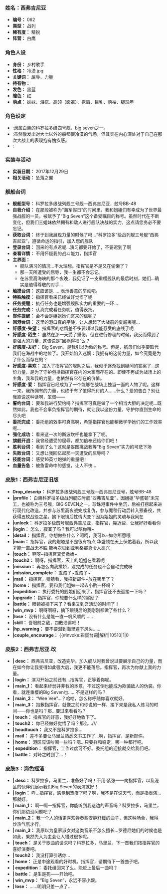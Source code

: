 ### 姓名：西弗吉尼亚
* **编号：** 062
* **类型：** 战列
* **稀有度：** 精锐
* **阵营：** 白鹰


### 角色人设
* **身份：** 乡村歌手
* **性格：** 冷漠.jpg
* **关键词：** 屈辱、力量
* **持有物：** 
* **发色：** 黑蓝
* **瞳色：** 红
* **萌点：** 妹妹、泪痣、高领（面罩）、露肩、巨乳、萌袖、腿玩年


### 角色设定
* :隶属白鹰的科罗拉多级四号舰，big seven之一。
* :虽然散发出对大七以外的船都很冷漠的气场，但其实在内心深处对于自己在那次大战上的表现抱有愧疚感。
* :


### 实装与活动
* **实装日期：** 2017年12月29日
* **相关活动：** 坠落之翼


### 舰船台词
* **舰船型号：** 科罗拉多级战列舰三号舰—西弗吉尼亚，舷号BB-48
* **自我介绍：** 在那段被称为“海军假日”的时间里，我和姐姐们有幸成为了世界最强战舰的一员，被赋予了“Big Seven”这个备受瞩目的称号。虽然时代在不断变化，但我们三姐妹依然拥有和敌人进行舰队决战的实力，这点请您务必不要忘记。
* **获取台词：** 终于到我展现力量的时候了吗…“科罗拉多”级战列舰三号舰“西弗吉尼亚”，遵循命运的指引，加入您的舰队
* **登录台词：** 回来的有点迟呢…演习都要开始了，不要迟到了啊
* **查看详情：** 不用怀疑我的战斗能力，指挥官
* **主界面：**
  * 舰队演习的情况…不太理想。指挥官是不是又在偷懒了？
  * 那一天所遭受的屈辱，我一生都不会忘记。
  * 在苏里高海峡的那个夜晚，我见证了一支重樱舰队的最后时刻，她们…确实是值得尊敬的对手…
* **触摸台词：** 这应该是……表示善意的举动吧。
* **特殊触摸：** 指挥官看来已经做好觉悟了呢
* **任务提醒：** 执行任务也是增强舰队实力的重要的一环…
* **任务完成：** 认真完成看任务呢，值得表扬。
* **邮件提醒：** 会不会是姐姐她们寄来的信呢？
* **回港台词：** 这里的港口真的平静，让人想起了大战前的夏威夷呢…
* **好感度-失望：** 指挥官的怠惰差不多要超过我能忍受的底线了呢
* **好感度-陌生：** 虽然在那一天受了重伤，但在进行修理的时候，我反而得到了更强大的力量…这该说是“因祸得福”么？
* **好感度-友好：** Big Seven，是我引以为傲的称号。但是，航母们似乎要取代我们在海战中的地位了。我开始陷入迷惘：我拥有的这份力量，如今究竟是为了什么而存在的？
* **好感度-喜欢：** 加入了指挥官的舰队之后，我似乎逐渐找到疑问的答案了…这份力量，是为了守护包括指挥官在内的大家而存在的。即使不再成为战场上的主角，我和我的力量，也依然有它存在的价值。
* **好感度-爱：** 指挥官已经成为了一个能够在战场上独当一面的人物了呢。这样一来，我所拥有的力量，也终于有了值得托付的人……什么？爱的告白？别让我直说这种话啊，笨蛋——
* **誓约台词：** 要和我进行契约吗？指挥官可真是做了一个相当大胆的决定呢…既然如此，我也不会辜负指挥官的期待，就让我以这份力量，守护你直到生命的尽头吧
* **委托完成：** 委托组的效率可真高啊，希望指挥官也能稍微学学她们的工作效率呢…
* **强化成功：** 看来这一次的斯波坎杯也能拿下了呢。
* **旗舰开战：** 我曾经遭受的屈辱，都加倍奉还给你们吧！
* **胜利台词：** 看到了么？这就是妄图挑战我等“Big Seven”实力的可悲下场
* **失败台词：** 又想让我回忆起那一天遭受的屈辱吗？
* **技能台词：** 感受16英寸炮弹的重量吧！
* **血量告急：** 被鱼雷命中的感觉，让人不快…


### 皮肤1：西弗吉尼亚旧版
* **Drop_descrip：** 科罗拉多级战列舰三号舰—西弗吉尼亚号，舷号BB-48
* **|profile：** 白鹰科罗拉多级战列舰四号舰“西弗吉尼亚”，因姐姐“华盛顿”未完工，也被称为三号舰，BIG·SEVEN之一。珍珠港事件中坐沉，后被打捞起来进行现代化改造，并参与苏里高夜战完成复仇，参与魔毯行动后转入预备役，共获得五枚战役之星。摘下眼镜后性情大变？因为姐姐的灵魂与我同在
* **|unlock：** 科罗拉多级四号舰西弗吉尼亚，指挥官，靠近些，让我好好看看你
* **|login：** 怎么，寂寞了吗？我可以陪你哦~
* **|detail：** 指挥官，你想做些什么？呵呵，我可以~如你所愿哦
* **|main：** 指挥官，我的炮塔是不是很有特点
华盛顿在天上保佑着我，所以我才能一直战无不胜
能再次见到亚利桑那真令人高兴
* **|touch：** 啊呀~指挥官真爱撒娇~
* **|touch2：** 啊呀，指挥官，天上的姐姐在看着呢
* **|mission：** 再怎么向我撒娇，没完成的任务也不会自动完成呀
* **|mission_complete：** 乖孩子~乖孩子~
* **|mail：** 指挥官，猜猜看，我把新邮件~放在哪里了？
* **|home：** 指挥官，要和我们姐妹一起去小酌一杯吗？
* **|expedition：** 执行委托的舰娘们回来了，指挥官还不去迎接一下吗？
* **|upgrade：** 指挥官，你想要什么样的奖励？
* **|battle：** 眼镜被摘下来了？看来又到吾活动的时间了！
* **|win_mvp：** 啊呀啊呀，摘下眼镜后的我刚刚都做了些什么？
* **|lose：** 没有什么是能一直一帆风顺的……
* **|skill：** 吾眼前之敌，四散溃逃吧！
* **|hp_warning：** 要不要潜到海里避下风头……
* **|couple_encourage：** {{#invoke:彩蛋台词|解析|10510|1|0


### 皮肤2：西弗吉尼亚.改
* **| desc：** 西弗吉尼亚，改造完毕。加入舰队时我曾说过要展示自己的力量，而在如今你让我变得如此强大后，我更不能落后。指挥官，再次为你献上我的力量。
* **| login：** 演习开始之前还有…指挥官，正等着你呢。
* **| main_1：** 看起来纤弱并非我的本意，不过这倒也能成为欺骗敌人的伪装。你看，就连重樱的Big Seven也……不是这样的吗？
* **| main_2：** “Wee Vee”…？哈哈，怎么称呼随你喜欢就好。
* **| main_3：** 抱歉指挥官，就像之前和你说的一样，接下来是我私人练习的时间——你也是吗？那…要过来看看吗？
* **| touch：** 指挥官的好意，我好好地收下了。
* **| touch2：** 你已经做好觉悟了吗？那么…///
* **| headtouch：** 我又不是科罗拉多…
* **| mail：** 差不多要让马里兰熟悉文书工作了…啊，指挥官，是新邮件。
* **| home：** 港区应该吵闹一些吗？嗯…只要祥和稳定，哪一种都行吧。
* **| expedition：** 指挥官，工作过度可不好。委托组的迎接就交给我们吧。
* **| battle：** 对峙之时到了…！


### 皮肤3：海色摇滚
* **| desc：** 科罗拉多，马里兰，准备好了吗！不用·紧张——向指挥官，以及港区的伙伴们展示我们Big Seven的表演就好！
* **| login：** 呼…指挥官，感觉到热度了吗？啊，我不是在说天气，而是指表演…那就好。
* **| main_1：** 啊—啊—指挥官，你能听到我这边的声音吗？科罗拉多，马里兰，你们那边没问题吧？
* **| main_2：** 我一个人的话更喜欢弹奏些安静舒缓的曲子，但这种场合，我得炒热气氛才行。
* **| main_3：** 我原以为皇家淑女对这类音乐不怎么擅长…罗德尼她们的时候也是如此，果然先入为主会让人错过很多呢。
* **| touch：** 是关于歌曲的请求吗？科罗拉多，马里兰，下一首我们按指挥官的喜好演奏吧。
* **| touch2：** 我没打算引诱你…
* **| home：** 正是中途观看的好时机。指挥官，请期待下一首曲子吧。
* **| expedition：** 委托组回来了么。能赶上最后一曲吗？
* **| battle：** 是生是死——开始吧。
* **| win_mvp：** “Big Seven”，永远不容小觑。
* **| lose：** ……明明只差一点了…
